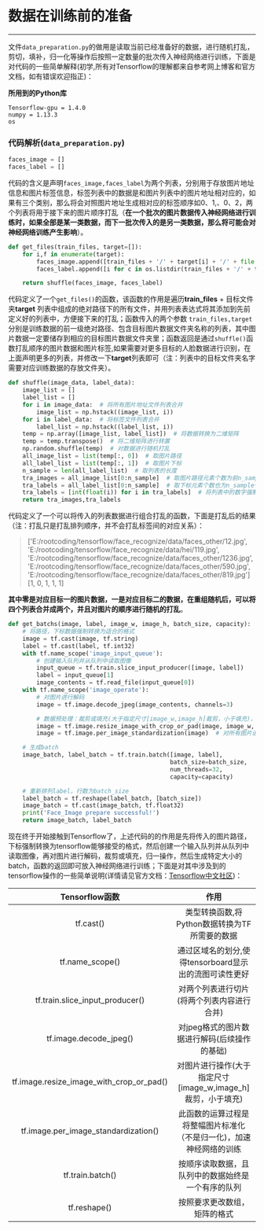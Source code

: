 ﻿# 数据在训练前的准备

---

文件`data_preparation.py`的做用是读取当前已经准备好的数据，进行随机打乱，剪切，填补，归一化等操作后按照一定数量的批次传入神经网络进行训练，下面是对代码的一些简单解释(初学,所有对Tensorflow的理解都来自参考网上博客和官方文档，如有错误欢迎指正)：

**所用到的Python库**

    Tensorflow-gpu = 1.4.0
    numpy = 1.13.3
    os
### 代码解析(`data_preparation.py`)
```python
faces_image = []
faces_label = []

```
代码的含义是声明`faces_image,faces_label`为两个列表，分别用于存放图片地址信息和图片标签信息，标签列表中的数据是和图片列表中的图片地址相对应的，如果有三个类别，那么将会对照图片地址生成相对应的标签顺序如0、1,、0、2，两个列表将用于接下来的图片顺序打乱（**在一个批次的图片数据传入神经网络进行训练时，如果全部是某一类数据，而下一批次传入的是另一类数据，那么将可能会对神经网络训练产生影响**）。
```python
def get_files(train_files, target=[]):
    for i,f in enumerate(target):
        faces_image.append([train_files + '/' + target[i] + '/' + file for file in os.listdir(train_files + '/' + target[i])])  # 直接用列表表达式创建列表文件数据
        faces_label.append([i for c in os.listdir(train_files + '/' + target[i])])

    return shuffle(faces_image, faces_label)
```
代码定义了一个`get_files()`的函数，该函数的作用是遍历**train_files** + 目标文件夹**target** 列表中组成的绝对路径下的所有文件，并用列表表达式将其添加到先前定义好的列表中，方便接下来的打乱；函数传入的两个参数 `train_files,target`分别是训练数据的前一级绝对路径、包含目标图片数据文件夹名称的列表，其中图片数据一定要储存到相应的目标图片数据文件夹里；函数返回是通过`shuffle()`函数打乱顺序的图片数据和图片标签,如果需要对更多目标的人脸数据进行识别，在上面声明更多的列表，并修改一下**target**列表即可（注：列表中的目标文件夹名字需要对应训练数据的存放文件夹）。
```python
def shuffle(image_data, label_data):
    image_list = []
    label_list = []
    for i in image_data:  # 将所有图片地址文件列表合并
        image_list = np.hstack((image_list, i))
    for i in label_data:  # 将标签文件列表合并
        label_list = np.hstack((label_list, i))
    temp = np.array([image_list, label_list])  # 将数据转换为二维矩阵
    temp = temp.transpose()  # 将二维矩阵进行转置
    np.random.shuffle(temp)  # 对数据进行随机打乱
    all_image_list = list(temp[:, 0])  # 取图片路径
    all_label_list = list(temp[:, 1])  # 取图片下标
    n_sample = len(all_label_list)  # 取列表的长度
    tra_images = all_image_list[0:n_sample]  # 取图片路径元素个数为前n_sample个
    tra_labels = all_label_list[0:n_sample]  # 取下标元素个数也为n_sample个
    tra_labels = [int(float(i)) for i in tra_labels]  # 将列表中的数字强制转换为int型(整形)
    return tra_images,tra_labels
```
代码定义了一个可以将传入的列表数据进行组合打乱的函数，下面是打乱后的结果（注：打乱只是打乱排列顺序，并不会打乱标签间的对应关系）：
>['E:/rootcoding/tensorflow/face_recognize/data/faces_other/12.jpg', 'E:/rootcoding/tensorflow/face_recognize/data/hei/119.jpg', 'E:/rootcoding/tensorflow/face_recognize/data/faces_other/1236.jpg', 'E:/rootcoding/tensorflow/face_recognize/data/faces_other/590.jpg', 'E:/rootcoding/tensorflow/face_recognize/data/faces_other/819.jpg']
[1, 0, 1, 1, 1]

**其中零是对应目标一的图片数据，一是对应目标二的数据，在重组随机后，可以将四个列表合并成两个，并且对图片的顺序进行随机的打乱**。
```python
def get_batchs(image, label, image_w, image_h, batch_size, capacity):
    # 将路径，下标数据强制转换为适合的格式
    image = tf.cast(image, tf.string)
    label = tf.cast(label, tf.int32)
    with tf.name_scope('image_input_queue'):
        # 创建输入队列并从队列中读取图像
        input_queue = tf.train.slice_input_producer([image, label])
        label = input_queue[1]
        image_contents = tf.read_file(input_queue[0])
    with tf.name_scope('image_operate'):
        # 对图片进行解码
        image = tf.image.decode_jpeg(image_contents, channels=3)

        # 数据预处理：裁剪或填充(大于指定尺寸[image_w,image_h]裁剪，小于填充)，此处可以省略，因为预先准备的数据是固定尺寸的[64 ,64]
        image = tf.image.resize_image_with_crop_or_pad(image, image_w, image_h)
        image = tf.image.per_image_standardization(image)  # 对所有图片进行归一化操作

    # 生成batch
    image_batch, label_batch = tf.train.batch([image, label],
                                              batch_size=batch_size,
                                              num_threads=32,
                                              capacity=capacity)

    # 重新排列label，行数为batch_size
    label_batch = tf.reshape(label_batch, [batch_size])
    image_batch = tf.cast(image_batch, tf.float32)
    print('Face_Image prepare successful!')
    return image_batch, label_batch
```
现在终于开始接触到Tensorflow了，上述代码的的作用是先将传入的图片路径，下标强制转换为tensorflow能够接受的格式，然后创建一个输入队列并从队列中读取图像，再对图片进行解码，裁剪或填充，归一操作，然后生成特定大小的batch，函数的返回即可放入神经网络进行训练；下面是对其中涉及到的tensorflow操作的一些简单说明(详情请见官方文档：[Tensorflow中文社区](http://www.tensorfly.cn/ "跳转至中文社区"))：

|Tensorflow函数|作用|
|:---:|:--:|
|tf.cast()|类型转换函数,将Python数据转换为TF所需要的数据|
|tf.name_scope()|通过区域名的划分,使得tensorboard显示出的流图可读性更好|
|tf.train.slice_input_producer()|对两个列表进行切片(将两个列表内容进行合并)|
|tf.image.decode_jpeg()|对jpeg格式的图片数据进行解码(后续操作的基础)|
|tf.image.resize_image_with_crop_or_pad()|对图片进行操作(大于指定尺寸[image_w,image_h]裁剪，小于填充)|
|tf.image.per_image_standardization()|此函数的运算过程是将整幅图片标准化（不是归一化)，加速神经网络的训练|
|tf.train.batch()|按顺序读取数据，且队列中的数据始终是一个有序的队列|
|tf.reshape()|按照要求更改数组，矩阵的格式|

